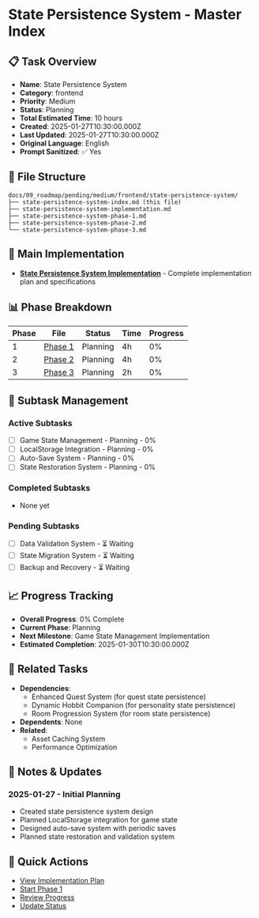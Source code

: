 # State Persistence System - Master Index

## 📋 Task Overview
- **Name**: State Persistence System
- **Category**: frontend
- **Priority**: Medium
- **Status**: Planning
- **Total Estimated Time**: 10 hours
- **Created**: 2025-01-27T10:30:00.000Z
- **Last Updated**: 2025-01-27T10:30:00.000Z
- **Original Language**: English
- **Prompt Sanitized**: ✅ Yes

## 📁 File Structure
```
docs/09_roadmap/pending/medium/frontend/state-persistence-system/
├── state-persistence-system-index.md (this file)
├── state-persistence-system-implementation.md
├── state-persistence-system-phase-1.md
├── state-persistence-system-phase-2.md
└── state-persistence-system-phase-3.md
```

## 🎯 Main Implementation
- **[State Persistence System Implementation](./state-persistence-system-implementation.md)** - Complete implementation plan and specifications

## 📊 Phase Breakdown
| Phase | File | Status | Time | Progress |
|-------|------|--------|------|----------|
| 1 | [Phase 1](./state-persistence-system-phase-1.md) | Planning | 4h | 0% |
| 2 | [Phase 2](./state-persistence-system-phase-2.md) | Planning | 4h | 0% |
| 3 | [Phase 3](./state-persistence-system-phase-3.md) | Planning | 2h | 0% |

## 🔄 Subtask Management
### Active Subtasks
- [ ] Game State Management - Planning - 0%
- [ ] LocalStorage Integration - Planning - 0%
- [ ] Auto-Save System - Planning - 0%
- [ ] State Restoration System - Planning - 0%

### Completed Subtasks
- None yet

### Pending Subtasks
- [ ] Data Validation System - ⏳ Waiting
- [ ] State Migration System - ⏳ Waiting
- [ ] Backup and Recovery - ⏳ Waiting

## 📈 Progress Tracking
- **Overall Progress**: 0% Complete
- **Current Phase**: Planning
- **Next Milestone**: Game State Management Implementation
- **Estimated Completion**: 2025-01-30T10:30:00.000Z

## 🔗 Related Tasks
- **Dependencies**: 
  - Enhanced Quest System (for quest state persistence)
  - Dynamic Hobbit Companion (for personality state persistence)
  - Room Progression System (for room state persistence)
- **Dependents**: None
- **Related**: 
  - Asset Caching System
  - Performance Optimization

## 📝 Notes & Updates
### 2025-01-27 - Initial Planning
- Created state persistence system design
- Planned LocalStorage integration for game state
- Designed auto-save system with periodic saves
- Planned state restoration and validation system

## 🚀 Quick Actions
- [View Implementation Plan](./state-persistence-system-implementation.md)
- [Start Phase 1](./state-persistence-system-phase-1.md)
- [Review Progress](#progress-tracking)
- [Update Status](#notes--updates)
